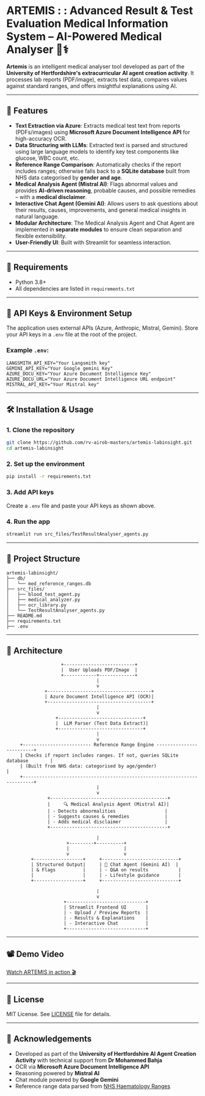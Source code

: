# ARTEMIS : : Advanced Result & Test Evaluation Medical Information System – AI-Powered Medical Analyser 🧠⚕️

**Artemis** is an intelligent medical analyser tool developed as part of the **University of Hertfordshire's extracurricular AI agent creation activity**. It processes lab reports (PDF/image), extracts test data, compares values against standard ranges, and offers insightful explanations using AI.

---

## 🚀 Features

- **Text Extraction via Azure**: Extracts medical test text from reports (PDFs/images) using **Microsoft Azure Document Intelligence API** for high-accuracy OCR.
- **Data Structuring with LLMs**: Extracted text is parsed and structured using large language models to identify key test components like glucose, WBC count, etc.
- **Reference Range Comparison**: Automatically checks if the report includes ranges; otherwise falls back to a **SQLite database** built from NHS data categorised by **gender and age**.
- **Medical Analysis Agent (Mistral AI)**: Flags abnormal values and provides **AI-driven reasoning**, probable causes, and possible remedies – with a **medical disclaimer**.
- **Interactive Chat Agent (Gemini AI)**: Allows users to ask questions about their results, causes, improvements, and general medical insights in natural language.
- **Modular Architecture**: The Medical Analysis Agent and Chat Agent are implemented in **separate modules** to ensure clean separation and flexible extensibility.
- **User-Friendly UI**: Built with Streamlit for seamless interaction.

---

## 🧩 Requirements

- Python 3.8+
- All dependencies are listed in `requirements.txt`

---

## 🔐 API Keys & Environment Setup

The application uses external APIs (Azure, Anthropic, Mistral, Gemini). Store your API keys in a `.env` file at the root of the project.

### Example `.env`:

```
LANGSMITH_API_KEY="Your Langsmith key"
GEMINI_API_KEY="Your Google gemini Key"
AZURE_DOCU_KEY="Your Azure Document Intelligence Key"
AZURE_DOCU_URL="Your Azure Document Intelligence URL endpoint"
MISTRAL_API_KEY="Your Mistral key"
```

---

## 🛠️ Installation & Usage

### 1. Clone the repository

```bash
git clone https://github.com/rv-airob-masters/artemis-labinsight.git
cd artemis-labinsight
```

### 2. Set up the environment

```bash
pip install -r requirements.txt
```

### 3. Add API keys

Create a `.env` file and paste your API keys as shown above.

### 4. Run the app

```bash
streamlit run src_files/TestResultAnalyser_agents.py
```

---

## 📂 Project Structure 

```
artemis-labinsight/
├── db/
│   └── med_reference_ranges.db
├── src_files/
│   ├── blood_test_agent.py
│   ├── medical_analyzer.py
│   ├── ocr_library.py
│   └── TestResultAnalyser_agents.py
├── README.md
├── requirements.txt
├── .env
```

---

## 📐 Architecture

```
                    +--------------------------+
                    |  User Uploads PDF/Image  |
                    +------------+-------------+
                                 |
                                 v
              +--------------------------------------+
              | Azure Document Intelligence API (OCR)|
              +--------------------------------------+
                                 |
                                 v
                  +-------------------------------+
                  |  LLM Parser (Test Data Extract)|
                  +-------------------------------+
                                 |
                                 v
     +------------------------- Reference Range Engine -------------------------+
     | Checks if report includes ranges. If not, queries SQLite database        |
     | (Built from NHS data: categorised by age/gender)                         |
     +--------------------------------------------------------------------------+
                                 |
                                 v
               +-------------------------------------------+
               |     🔍 Medical Analysis Agent (Mistral AI)|
               | - Detects abnormalities                  |
               | - Suggests causes & remedies             |
               | - Adds medical disclaimer                |
               +-------------------------------------------+

                                 |
                      +---------+----------+
                      |                    |
                      v                    v
         +------------------+     +----------------------------+
         | Structured Output|     | 💬 Chat Agent (Gemini AI)  |
         | & Flags          |     | - Q&A on results           |
         |                  |     | - Lifestyle guidance       |
         +------------------+     +----------------------------+

                                 |
                                 v
                     +-----------------------------+
                     | Streamlit Frontend UI       |
                     | - Upload / Preview Reports  |
                     | - Results & Explanations    |
                     | - Interactive Chat          |
                     +-----------------------------+
```

---

## 📽️ Demo Video

[Watch ARTEMIS in action 🎬](https://tinyurl.com/krm3ybnp)

---

## 📘 License

MIT License. See [LICENSE](LICENSE) file for details.

---

## 🤝 Acknowledgements

- Developed as part of the **University of Hertfordshire AI Agent Creation Activity** with technical support from **Dr Mohammed Bahja**
- OCR via **Microsoft Azure Document Intelligence API**
- Reasoning powered by **Mistral AI**
- Chat module powered by **Google Gemini**
- Reference range data parsed from [NHS Haematology Ranges](https://www.gloshospitals.nhs.uk/our-services/services-we-offer/pathology/haematology/haematology-reference-ranges/)
